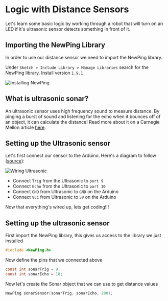 # Logic with Distance Sensors

Let's learn some basic logic by working through a robot that will turn on an LED if it's ultrasonic sensor detects something in front of it. 

## Importing the NewPing Library
In order to use our distance sensor we need to import the NewPing library. 

Under `Sketch > Include Library > Manage Libraries` search for the NewPing library. Install version `1.9.1`

![Installing NewPing](https://raw.githubusercontent.com/Penn-State-Robotics-Club/tutorials/master/resources/install_newping.png)

## What is ultrasonic sonar?
An ultrasonic sensor uses high frequency sound to measure distance. By pinging a burst of sound and listening for the echo when it bounces off of an object, it can calculate the distance!
Read more about it on a Carnegie Mellon article [here](http://cmra.rec.ri.cmu.edu/content/electronics/boe/ultrasonic_sensor/1.html).
## Setting up the Ultrasonic sensor
Let's first connect our sensor to the Arduino.
Here's a diagram to follow ([source](https://howtomechatronics.com/tutorials/arduino/ultrasonic-sensor-hc-sr04/)):

![Wiring Ultrasonic](https://raw.githubusercontent.com/Penn-State-Robotics-Club/tutorials/master/resources/wiring_ultrasonic.png)

 - Connect `Trig` from the Ultrasonic to `port 9` 
 - Connect `Echo` from
   the Ultrasonic to `port 10` 
  - Connect `GND` from Ultrasonic to `GND` on
   the Arduino 
  - Connect `VCC` from Ultrasonic to `5V` on the Arduino

Now that everything's wired up, lets get coding!!!

## Setting up the ultrasonic sensor
First import the NewPing library, this gives us access to  the library we just installed
```c
#include <NewPing.h>
```

Now define the pins that we connected above
```c
const int sonarTrig = 9;
const int sonarEcho = 10;
```

Now let's create the Sonar object that we can use to get distance values

```c
NewPing sonarSensor(sonarTrig, sonarEcho, 200);
```

## 

<!--stackedit_data:
eyJoaXN0b3J5IjpbODc4NDk3NDk3LDExOTk1Njc4MjksLTQ4Nj
c1NjQxLDE0NTE2MjQxMzQsLTEzNTI4MDAzOTMsLTIxMDMyNTgz
MjksLTE5NzgwNDg4NTUsMTE2NDA0MTgwNSw4MTc4OTU2MjVdfQ
==
-->